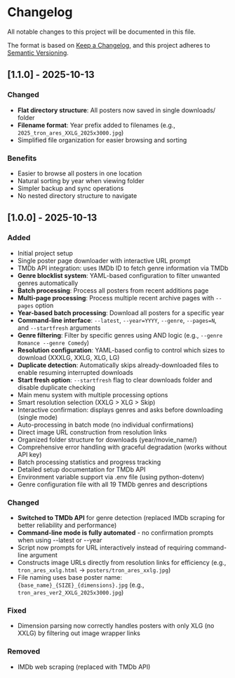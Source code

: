 # Changelog

All notable changes to this project will be documented in this file.

The format is based on [Keep a Changelog](https://keepachangelog.com/en/1.0.0/),
and this project adheres to [Semantic Versioning](https://semver.org/spec/v2.0.0.html).

## [1.1.0] - 2025-10-13

### Changed

- **Flat directory structure**: All posters now saved in single downloads/ folder
- **Filename format**: Year prefix added to filenames (e.g., `2025_tron_ares_XXLG_2025x3000.jpg`)
- Simplified file organization for easier browsing and sorting

### Benefits

- Easier to browse all posters in one location
- Natural sorting by year when viewing folder
- Simpler backup and sync operations
- No nested directory structure to navigate

## [1.0.0] - 2025-10-13

### Added

- Initial project setup
- Single poster page downloader with interactive URL prompt
- TMDb API integration: uses IMDb ID to fetch genre information via TMDb
- **Genre blocklist system**: YAML-based configuration to filter unwanted genres automatically
- **Batch processing**: Process all posters from recent additions page
- **Multi-page processing**: Process multiple recent archive pages with `--pages` option
- **Year-based batch processing**: Download all posters for a specific year
- **Command-line interface**: `--latest`, `--year=YYYY`, `--genre`, `--pages=N`, and `--startfresh` arguments
- **Genre filtering**: Filter by specific genres using AND logic (e.g., `--genre Romance --genre Comedy`)
- **Resolution configuration**: YAML-based config to control which sizes to download (XXXLG, XXLG, XLG, LG)
- **Duplicate detection**: Automatically skips already-downloaded files to enable resuming interrupted downloads
- **Start fresh option**: `--startfresh` flag to clear downloads folder and disable duplicate checking
- Main menu system with multiple processing options
- Smart resolution selection (XXLG > XLG > Skip)
- Interactive confirmation: displays genres and asks before downloading (single mode)
- Auto-processing in batch mode (no individual confirmations)
- Direct image URL construction from resolution links
- Organized folder structure for downloads (year/movie_name/)
- Comprehensive error handling with graceful degradation (works without API key)
- Batch processing statistics and progress tracking
- Detailed setup documentation for TMDb API
- Environment variable support via .env file (using python-dotenv)
- Genre configuration file with all 19 TMDb genres and descriptions

### Changed

- **Switched to TMDb API** for genre detection (replaced IMDb scraping for better reliability and performance)
- **Command-line mode is fully automated** - no confirmation prompts when using --latest or --year
- Script now prompts for URL interactively instead of requiring command-line argument
- Constructs image URLs directly from resolution links for efficiency (e.g., `tron_ares_xxlg.html` → `posters/tron_ares_xxlg.jpg`)
- File naming uses base poster name: `{base_name}_{SIZE}_{dimensions}.jpg` (e.g., `tron_ares_ver2_XXLG_2025x3000.jpg`)

### Fixed

- Dimension parsing now correctly handles posters with only XLG (no XXLG) by filtering out image wrapper links

### Removed

- IMDb web scraping (replaced with TMDb API)
